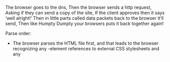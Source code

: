 The browser goes to the dns,
Then the browser sends a http request,
Asking if they can send a copy of the site,
If the client approves then it says ‘well alright!’
Then in little parts called data packets back to the browser it’ll send,
Then like Humpty Dumpty your browsers puts it back together again!

Parse order:

* The browser parses the HTML file first, and that leads to the browser recognizing any <link>-element references to external CSS stylesheets and any <script>-element references to scripts.
* As the browser parses the HTML, it sends requests back to the server for any CSS files it has found from <link> elements, and any JavaScript files it has found from <script> elements, and from those, then parses the CSS and JavaScript.


You can find images online in a quick image search!

To declare a string you use “” eg variable = “”
To declare a number just enter digits eg variable = 20

variable can hold a value of any data type. To declare variables in JavaScript, you need to use the var, let, or const keyword.

All HTML elements can have attributes · Attributes provide additional information about elements 

HTML elements: opening tag (with or without attributes), content, closing tag

The <section> tag: The section tag defines sections in a document, such as chapters, headers, footers, or any other sections of the document. The 

<article> tag: The article tag specifies independent, self-contained content.

Normal HTML for structuring content
* header: <header> .
* navigation bar: <nav> .
* main content: <main> , with various content subsections represented by <article> , <section> , and <div> elements.
* sidebar: <aside> ; often placed inside <main> .
* footer: <footer> .
* 

Metadata boosts your SEO efforts because it's written in the search engine's language. This helps search engines better understand the topic of your web pages and content. It also helps them display more relevant results to searchers.

The <meta> tag defines metadata about an HTML document. Metadata is data (information) about data. <meta> tags always go inside the <head> element, and are typically used to specify character set, page description, keywords, author of the document, and viewport settings.

## Things I want to know more about
